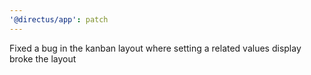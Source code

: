 ```yaml
---
'@directus/app': patch
---
```


Fixed a bug in the kanban layout where setting a related values display broke the layout
